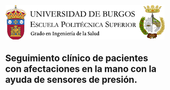 ![Cabecera grado](https://github.com/cva1003/TFG/blob/main/img/cabeceraSalud.png)
# Seguimiento clínico de pacientes con afectaciones en la mano con la ayuda de sensores de presión.
